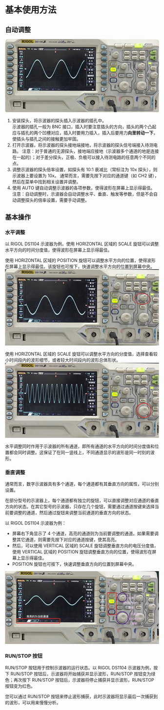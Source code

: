# 基本使用方法
## 自动调整
![RIGOL DS1104 示波器实物](demo.webp)  

1. 安装探头，将示波器的探头插入示波器的插孔中。  
   示波器的插孔一般为 BNC 接口，插入时要注意插头的方向，插头的两个凸起应与插孔的两个凹槽对应，插入时要用力插入，插入后要用力**向里转动一下**，使插头与插孔之间的接触更加牢固。
2. 打开示波器，将示波器的探头接地端接地，将示波器的探头信号端接入待测电路。
   注意：对于普通的无源探头，接地端应接地（示波器多个通道的地是连接在一起的）；对于差分探头，正极、负极可以接入待测电路的任意两个不同的点。
3. 调整示波器的探头倍率设置，如探头有 10:1 衰减比（常标注为 10x 探头），则示波器上要设置为 10x。
   通常而言，需要先按下对应的通道键（如 CH2 键），然后在菜单中找到相关设置并调整。
4. 使用 AUTO 键自动调整示波器的各项参数，使得波形在屏幕上显示得最佳。  
   注意：自动调整时，示波器会自动调整水平、垂直、触发等参数，但是不会自动调整探头的倍率设置，需要手动调整。

## 基本操作
### 水平调整
以 RIGOL DS1104 示波器为例，使用 HORIZONTAL 区域的 SCALE 旋钮可以调整水平方向的时间分度值，使得波形在屏幕上显示得最佳。  

使用 HORIZONTAL 区域的 POSITION 旋钮可以调整水平方向的位置，使得波形在屏幕上显示得最佳。该旋钮也可按下，快速调整水平方向的位置到屏幕中央。  
![](horizontal_position.webp)


使用 HORIZONTAL 区域的 SCALE 旋钮可以调整水平方向的分度值，选择查看较小时间段内的波形细节，或者较大时间段内的波形总体形状。
![](horizontal_scale.webp)

水平调整同时作用于示波器的所有通道，即所有通道的水平方向的时间分度值和位置都会同时调整。这保证了在同一竖线上，不同通道显示的波形是同一时刻的波形。  


### 垂直调整
通常而言，数字示波器具有多个通道，每个通道都有其垂直方向的属性，可以分别设置。

在部分型号的示波器上，每个通道都有独立的旋钮，可以直接调整对应通道的垂直方向的状态。在其它型号的示波器，只存在几个旋钮，需要通过通道按键来选择当前要调整的通道，然后通过旋钮来调整当前通道的垂直方向的状态。

以 RIGOL DS1104 示波器为例：

- 屏幕右下角显示了 4 个通道，高亮的通道则为当前要调整的通道。如果需要调整其它通道，则需要先按下对应的通道按键，使其高亮。
- 然后，可以使用 VERTICAL 区域的 SCALE 旋钮调整垂直方向的电压分度值，使用 VERTICAL 区域的 POSITION 旋钮调整垂直方向的位置，使得波形在屏幕上显示得最佳。
- POSITION 旋钮也可按下，快速调整垂直方向的位置到屏幕中央。

![](vertical.webp)

### RUN/STOP 按钮
RUN/STOP 按钮用于控制示波器的运行状态。以 RIGOL DS1104 示波器为例，按下 RUN/STOP 按钮后，示波器将开始捕获并显示波形，RUN/STOP 按钮变为绿色；再次按下 RUN/STOP 按钮后，示波器将停止捕获并显示波形，RUN/STOP 按钮变为红色。

您可以通过 RUN/STOP 按钮来停止波形捕获，此时示波器将显示最后一次捕获到的波形，可以用来慢慢分析。
